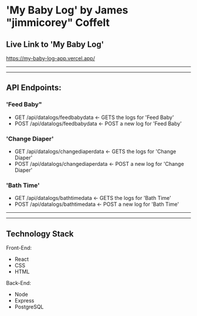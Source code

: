 # 'My Baby Log' by James "jimmicorey" Coffelt

## Live Link to 'My Baby Log'
https://my-baby-log-app.vercel.app/

---------------------------------------------------------------------------------------------------------------------------
---------------------------------------------------------------------------------------------------------------------------

## API Endpoints:

### 'Feed Baby"
* GET   /api/datalogs/feedbabydata      <- GETS the logs for 'Feed Baby'
* POST  /api/datalogs/feedbabydata      <- POST a new log for 'Feed Baby'

### 'Change Diaper'
* GET   /api/datalogs/changediaperdata  <- GETS the logs for 'Change Diaper'
* POST  /api/datalogs/changediaperdata  <- POST a new log for 'Change Diaper'

### 'Bath Time'
* GET   /api/datalogs/bathtimedata      <- GETS the logs for 'Bath Time'
* POST  /api/datalogs/bathtimedata      <- POST a new log for 'Bath Time'


---------------------------------------------------------------------------------------------------------------------------
---------------------------------------------------------------------------------------------------------------------------
## Technology Stack
Front-End: 
* React 
* CSS 
* HTML

Back-End: 
* Node 
* Express 
* PostgreSQL